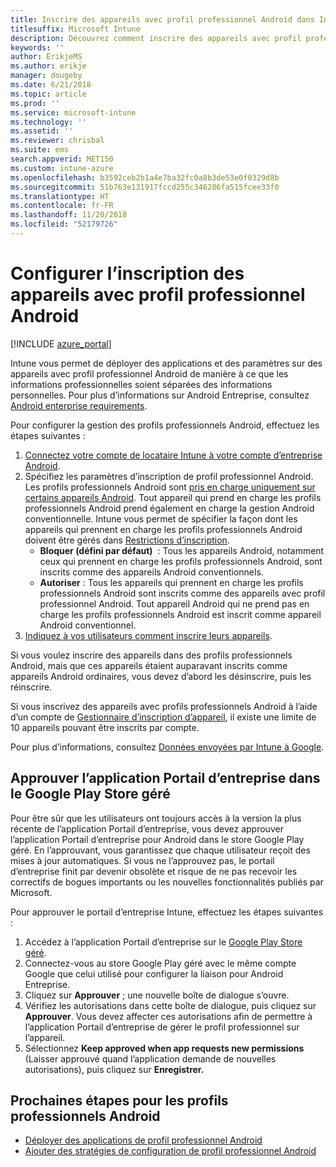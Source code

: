 ```yaml
---
title: Inscrire des appareils avec profil professionnel Android dans Intune
titlesuffix: Microsoft Intune
description: Découvrez comment inscrire des appareils avec profil professionnel Android dans Intune.
keywords: ''
author: ErikjeMS
ms.author: erikje
manager: dougeby
ms.date: 6/21/2018
ms.topic: article
ms.prod: ''
ms.service: microsoft-intune
ms.technology: ''
ms.assetid: ''
ms.reviewer: chrisbal
ms.suite: ems
search.appverid: MET150
ms.custom: intune-azure
ms.openlocfilehash: b3592ceb2b1a4e7ba32fc0a8b3de53e0f0329d8b
ms.sourcegitcommit: 51b763e131917fccd255c346286fa515fcee33f0
ms.translationtype: HT
ms.contentlocale: fr-FR
ms.lasthandoff: 11/20/2018
ms.locfileid: "52179726"
---
```

# <a name="set-up-enrollment-of-android-work-profile-devices"></a>Configurer l’inscription des appareils avec profil professionnel Android

[!INCLUDE [azure_portal](./includes/azure_portal.md)]

Intune vous permet de déployer des applications et des paramètres sur des appareils avec profil professionnel Android de manière à ce que les informations professionnelles soient séparées des informations personnelles. Pour plus d’informations sur Android Entreprise, consultez [Android enterprise requirements](https://support.google.com/work/android/answer/6174145?hl=en&ref_topic=6151012).

Pour configurer la gestion des profils professionnels Android, effectuez les étapes suivantes :

1. [Connectez votre compte de locataire Intune à votre compte d’entreprise Android](connect-intune-android-enterprise.md).
2. Spécifiez les paramètres d’inscription de profil professionnel Android. Les profils professionnels Android sont [pris en charge uniquement sur certains appareils Android](https://support.google.com/work/android/answer/6174145?hl=en&ref_topic=6151012%20style=%22target=new_window%22). Tout appareil qui prend en charge les profils professionnels Android prend également en charge la gestion Android conventionnelle. Intune vous permet de spécifier la façon dont les appareils qui prennent en charge les profils professionnels Android doivent être gérés dans [Restrictions d’inscription](enrollment-restrictions-set.md).
    - **Bloquer (défini par défaut)**  : Tous les appareils Android, notamment ceux qui prennent en charge les profils professionnels Android, sont inscrits comme des appareils Android conventionnels.
    - **Autoriser** : Tous les appareils qui prennent en charge les profils professionnels Android sont inscrits comme des appareils avec profil professionnel Android. Tout appareil Android qui ne prend pas en charge les profils professionnels Android est inscrit comme appareil Android conventionnel.
3. [Indiquez à vos utilisateurs comment inscrire leurs appareils](/intune-user-help/enroll-your-device-in-intune-android).


Si vous voulez inscrire des appareils dans des profils professionnels Android, mais que ces appareils étaient auparavant inscrits comme appareils Android ordinaires, vous devez d’abord les désinscrire, puis les réinscrire.

Si vous inscrivez des appareils avec profils professionnels Android à l’aide d’un compte de [Gestionnaire d’inscription d’appareil](device-enrollment-manager-enroll.md), il existe une limite de 10 appareils pouvant être inscrits par compte.

Pour plus d’informations, consultez [Données envoyées par Intune à Google](data-intune-sends-to-google.md).

## <a name="approve-the-company-portal-app-in-the-managed-google-play-store"></a>Approuver l’application Portail d’entreprise dans le Google Play Store géré

Pour être sûr que les utilisateurs ont toujours accès à la version la plus récente de l’application Portail d’entreprise, vous devez approuver l’application Portail d’entreprise pour Android dans le store Google Play géré. En l’approuvant, vous garantissez que chaque utilisateur reçoit des mises à jour automatiques. Si vous ne l’approuvez pas, le portail d’entreprise finit par devenir obsolète et risque de ne pas recevoir les correctifs de bogues importants ou les nouvelles fonctionnalités publiés par Microsoft.

Pour approuver le portail d’entreprise Intune, effectuez les étapes suivantes :

1.  Accédez à l’application Portail d’entreprise sur le [Google Play Store géré](https://play.google.com/work/apps/details?id=com.microsoft.windowsintune.companyportal).
2.  Connectez-vous au store Google Play géré avec le même compte Google que celui utilisé pour configurer la liaison pour Android Entreprise.
3.  Cliquez sur **Approuver** ; une nouvelle boîte de dialogue s’ouvre.
4.  Vérifiez les autorisations dans cette boîte de dialogue, puis cliquez sur **Approuver**. Vous devez affecter ces autorisations afin de permettre à l’application Portail d’entreprise de gérer le profil professionnel sur l’appareil.
5.  Sélectionnez **Keep approved when app requests new permissions** (Laisser approuvé quand l’application demande de nouvelles autorisations), puis cliquez sur **Enregistrer.**

## <a name="next-steps-for-android-work-profiles"></a>Prochaines étapes pour les profils professionnels Android
- [Déployer des applications de profil professionnel Android](apps-add-android-for-work.md)
- [Ajouter des stratégies de configuration de profil professionnel Android](device-profiles.md)
